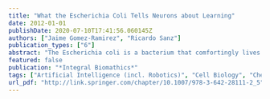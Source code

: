 ```yaml
---
title: "What the Escherichia Coli Tells Neurons about Learning"
date: 2012-01-01
publishDate: 2020-07-10T17:41:56.060145Z
authors: ["Jaime Gomez-Ramirez", "Ricardo Sanz"]
publication_types: ["6"]
abstract: "The Escherichia coli is a bacterium that comfortingly lives in the human gut and one of the best known living organisms. The sensitivity of this cell to environmental changes is reflected in two kind of movements that can be observed in a swimming bacterium: “run” towards an attractant, for example food, and “tumbling”, in which a new direction is chosen randomly for the next “run”. This simple bimodal behavior of the E. coli constitutes in itself a paradigm of adaptation in which roboticists and cognitive psychologists have found inspiration. We present a new approach to synaptic plasticity in the nervous system by scrutinizing Escherichia coli’s motility and the signaling pathways that mediate its adaptive behavior. The formidable knowledge achieved in the last decade on bacterial chemotaxis, serve as the basis for a theory of a simple form of learning called habituation, that is applicable to biological and other systems. In this paper we try to establish a new framework that helps to explain what signals mean to the organisms, how these signals are integrated in patterns of behavior, and how they are sustained by an internal model of the world. The concepts of adaptation, synaptic plasticity and learning will be revisited within a new perspective, providing a quantitative basis for the understanding of how brains cope with a changing environment."
featured: false
publication: "*Integral Biomathics*"
tags: ["Artificial Intelligence (incl. Robotics)", "Cell Biology", "Chemotaxis", "Complexity", "Computational Intelligence", "Escherichia coli", "habituation learning", "homeostatic synaptic plasticity", "integral control", "internal model principle", "Mathematical and Computational Biology", "perfect adaptation"]
url_pdf: "http://link.springer.com/chapter/10.1007/978-3-642-28111-2_5"
---
```


